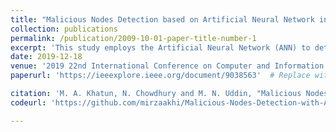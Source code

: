 ```yaml
---
title: "Malicious Nodes Detection based on Artificial Neural Network in IoT Environments"
collection: publications
permalink: /publication/2009-10-01-paper-title-number-1
excerpt: 'This study employs the Artificial Neural Network (ANN) to detect malicious nodes in IoT environments, addressing security concerns of embedded devices. The method discerns usual and malicious patterns, achieving a detection accuracy of 77.51%.'  # Replace with your actual excerpt
date: 2019-12-18
venue: '2019 22nd International Conference on Computer and Information Technology (ICCIT)'
paperurl: 'https://ieeexplore.ieee.org/document/9038563'  # Replace with the actual IEEE link if you have one.  

citation: 'M. A. Khatun, N. Chowdhury and M. N. Uddin, "Malicious Nodes Detection based on Artificial Neural Network in IoT Environments," 2019 22nd International Conference on Computer and Information Technology (ICCIT), Dhaka, Bangladesh, 2019, pp. 1-6, doi: 10.1109/ICCIT48885.2019.9038563.'
codeurl: 'https://github.com/mirzaakhi/Malicious-Nodes-Detection-with-ANN'

---
```

<!-- This paper is about the number 1. The number 2 is left for future work. -->

<!-- [Download paper here](http://academicpages.github.io/files/paper1.pdf) -->

<!-- Recommended citation: Your Name, You. (2009). "Paper Title Number 1." <i>Journal 1</i>. 1(1). -->